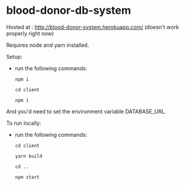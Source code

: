 # blood-donor-db-system

Hosted at : http://blood-donor-system.herokuapp.com/ (doesn't work properly right now)

Requires node and yarn installed. 

Setup:
- run the following commands:

      npm i

      cd client

      npm i

And you'd need to set the environment variable DATABASE_URL. 

To run locally:
- run the following commands:

      cd client

      yarn build

      cd ..

      npm start 

